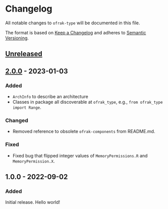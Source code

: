 # Changelog
All notable changes to `ofrak-type` will be documented in this file.

The format is based on [Keep a Changelog](https://keepachangelog.com/en/1.0.0/) and adheres to [Semantic Versioning](https://semver.org/spec/v2.0.0.html).

## [Unreleased](https://github.com/redballoonsecurity/ofrak/tree/master)

## [2.0.0](https://github.com/redballoonsecurity/ofrak/releases/tag/ofrak-type-v2.0.0) - 2023-01-03
### Added
- `ArchInfo` to describe an architecture
- Classes in package all discoverable at `ofrak_type`, e.g., `from ofrak_type import Range`.

### Changed
- Removed reference to obsolete `ofrak-components` from README.md.

### Fixed
- Fixed bug that flipped integer values of  `MemoryPermissions.R` and `MemoryPermission.X`.

## 1.0.0 - 2022-09-02
### Added
Initial release. Hello world!
